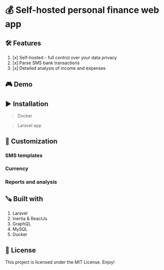 # 💰 Self-hosted personal finance web app

## 🛠 Features

1. [x] Self-hosted - full control over your data privacy 
2. [x] Parse SMS bank transactions
3. [x] Detailed analysis of income and expenses 

## 🎮 Demo

## ▶️ Installation 

> Docker


> Laravel app


## 🧠 Customization 

### SMS templates

### Currency

### Reports and analysis 

## 🪚 Built with

1. Laravel
2. Inertia & ReactJs
3. GraphQL
4. MySQL
5. Docker

## 🔖 License

This project is licensed under the MIT License. Enjoy!
